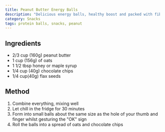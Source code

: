 ```yaml
---
title: Peanut Butter Energy Balls
description: "Delicious energy balls, healthy boost and packed with fiber"
category: Snacks
tags: protein balls, snacks, peanut
---
```


## Ingredients

- 2/3 cup (160g) peanut butter
- 1 cup (156g) of oats
- 1 1/2 tbsp honey or maple syrup
- 1/4 cup (40g) chocolate chips
- 1/4 cup(40g) flax seeds

## Method

1. Combine everything, mixing well
2. Let chill in the fridge for 30 minutes
3. Form into small balls about the same size as the hole of your thumb and
   finger whilst gesturing the "OK" sign
4. Roll the balls into a spread of oats and chocolate chips
